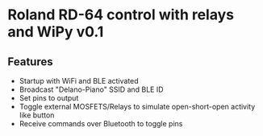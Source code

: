 # Roland RD-64 control with relays and WiPy v0.1

## Features
- Startup with WiFi and BLE activated
- Broadcast "Delano-Piano" SSID and BLE ID
- Set pins to output
- Toggle external MOSFETS/Relays to simulate open-short-open activity like button
- Receive commands over Bluetooth to toggle pins

<!-- ### Type/value designation

Type  | Value
------------- | -------------
0  | N/A (implicit True)
1 (pulse)  | 00000000 00000000 00000000 00000000 (counter)
2 (analog) | 00000000 00000000 00000000 00000000 (analog value)
3 (up-down) | 00000000 00000000 00000000 00000000 (1 or 0 for up or down) -->
